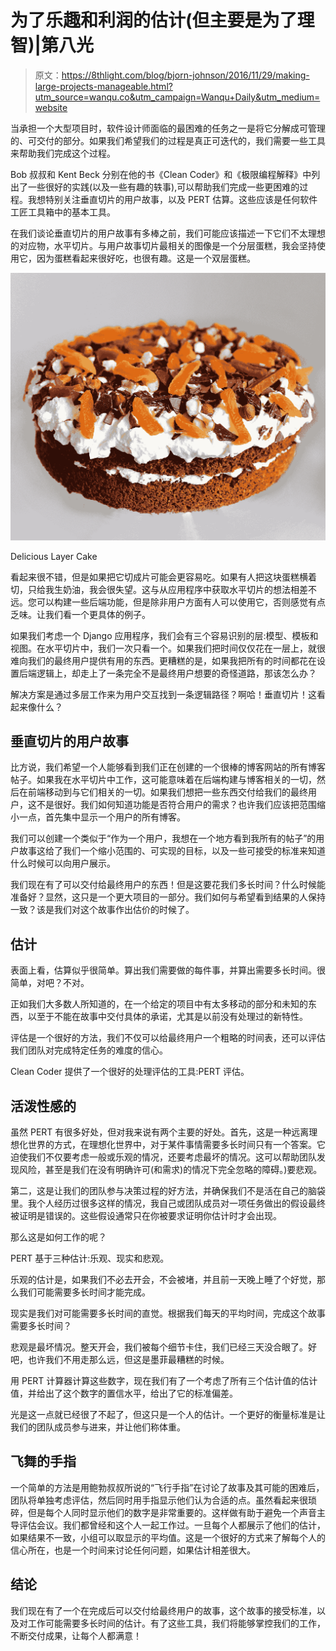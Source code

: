 # 为了乐趣和利润的估计(但主要是为了理智)|第八光

> 原文：<https://8thlight.com/blog/bjorn-johnson/2016/11/29/making-large-projects-manageable.html?utm_source=wanqu.co&utm_campaign=Wanqu+Daily&utm_medium=website>

当承担一个大型项目时，软件设计师面临的最困难的任务之一是将它分解成可管理的、可交付的部分。如果我们希望我们的过程是真正可迭代的，我们需要一些工具来帮助我们完成这个过程。

Bob 叔叔和 Kent Beck 分别在他的书《Clean Coder》和《极限编程解释》中列出了一些很好的实践(以及一些有趣的轶事),可以帮助我们完成一些更困难的过程。我想特别关注垂直切片的用户故事，以及 PERT 估算。这些应该是任何软件工匠工具箱中的基本工具。

在我们谈论垂直切片的用户故事有多棒之前，我们可能应该描述一下它们不太理想的对应物，水平切片。与用户故事切片最相关的图像是一个分层蛋糕，我会坚持使用它，因为蛋糕看起来很好吃，也很有趣。这是一个双层蛋糕。

![Layer Cake](img/e159da6622e3a3bbc32398155790a460.png)

Delicious Layer Cake







看起来很不错，但是如果把它切成片可能会更容易吃。如果有人把这块蛋糕横着切，只给我生奶油，我会很失望。这与从应用程序中获取水平切片的想法相差不远。您可以构建一些后端功能，但是除非用户方面有人可以使用它，否则感觉有点乏味。让我们看一个更具体的例子。

如果我们考虑一个 Django 应用程序，我们会有三个容易识别的层:模型、模板和视图。在水平切片中，我们一次只看一个。如果我们把时间仅仅花在一层上，就很难向我们的最终用户提供有用的东西。更糟糕的是，如果我把所有的时间都花在设置后端逻辑上，却走上了一条完全不是最终用户想要的奇怪道路，那该怎么办？

解决方案是通过多层工作来为用户交互找到一条逻辑路径？啊哈！垂直切片！这看起来像什么？

## 垂直切片的用户故事

比方说，我们希望一个人能够看到我们正在创建的一个很棒的博客网站的所有博客帖子。如果我在水平切片中工作，这可能意味着在后端构建与博客相关的一切，然后在前端移动到与它们相关的一切。如果我们想把一些东西交付给我们的最终用户，这不是很好。我们如何知道功能是否符合用户的需求？也许我们应该把范围缩小一点，首先集中显示一个用户的所有博客。

我们可以创建一个类似于“作为一个用户，我想在一个地方看到我所有的帖子”的用户故事这给了我们一个缩小范围的、可实现的目标，以及一些可接受的标准来知道什么时候可以向用户展示。

我们现在有了可以交付给最终用户的东西！但是这要花我们多长时间？什么时候能准备好？显然，这只是一个更大项目的一部分。我们如何与希望看到结果的人保持一致？该是我们对这个故事作出估价的时候了。

## 估计

表面上看，估算似乎很简单。算出我们需要做的每件事，并算出需要多长时间。很简单，对吧？不对。

正如我们大多数人所知道的，在一个给定的项目中有太多移动的部分和未知的东西，以至于不能在故事中交付具体的承诺，尤其是以前没有处理过的新特性。

评估是一个很好的方法，我们不仅可以给最终用户一个粗略的时间表，还可以评估我们团队对完成特定任务的难度的信心。

Clean Coder 提供了一个很好的处理评估的工具:PERT 评估。

## 活泼性感的

虽然 PERT 有很多好处，但对我来说有两个主要的好处。首先，这是一种远离理想化世界的方式，在理想化世界中，对于某件事情需要多长时间只有一个答案。它迫使我们不仅要考虑一般或乐观的情况，还要考虑最坏的情况。这可以帮助团队发现风险，甚至是我们在没有明确许可(和需求)的情况下完全忽略的障碍。)要悲观。

第二，这是让我们的团队参与决策过程的好方法，并确保我们不是活在自己的脑袋里。我个人经历过很多这样的情况，我自己或团队成员对一项任务做出的假设最终被证明是错误的。这些假设通常只在你被要求证明你估计时才会出现。

那么这是如何工作的呢？

PERT 基于三种估计:乐观、现实和悲观。

乐观的估计是，如果我们不必去开会，不会被堵，并且前一天晚上睡了个好觉，那么我们可能需要多长时间才能完成。

现实是我们对可能需要多长时间的直觉。根据我们每天的平均时间，完成这个故事需要多长时间？

悲观是最坏情况。整天开会，我们被每个细节卡住，我们已经三天没合眼了。好吧，也许我们不用走那么远，但这是墨菲最糟糕的时候。

用 PERT 计算器计算这些数字，现在我们有了一个考虑了所有三个估计值的估计值，并给出了这个数字的置信水平，给出了它的标准偏差。

光是这一点就已经很了不起了，但这只是一个人的估计。一个更好的衡量标准是让我们的团队成员参与进来，并让他们称体重。

## 飞舞的手指

一个简单的方法是用鲍勃叔叔所说的“飞行手指”在讨论了故事及其可能的困难后，团队将单独考虑评估，然后同时用手指显示他们认为合适的点。虽然看起来很琐碎，但是每个人同时显示他们的数字是非常重要的。这样做有助于避免一个声音主导评估会议。我们都曾经和这个人一起工作过。一旦每个人都展示了他们的估计，如果结果不一致，小组可以取显示的平均值。这是一个很好的方式来了解每个人的信心所在，也是一个时间来讨论任何问题，如果估计相差很大。

## 结论

我们现在有了一个在完成后可以交付给最终用户的故事，这个故事的接受标准，以及对工作可能需要多长时间的估计。有了这些工具，我们将能够掌控我们的工作，不断交付成果，让每个人都满意！